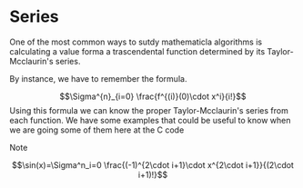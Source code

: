 # Series
One of the most common ways to sutdy  mathematicla algorithms is calculating a value forma a trascendental function determined by its Taylor-Mcclaurin's series.

By instance, we have to remember the formula.

$$\Sigma^{n}_{i=0} \frac{f^{(i)}(0)\cdot x^i}{i!}$$
Using this formula we can know the proper Taylor-Mcclaurin's series from each function.
We have some examples that could be useful to know when we are going some of them here at the C code

>[!NOTE]
>$$\sin(x)=\Sigma^n_i=0 \frac{(-1)^{2\cdot i+1}\cdot x^{2\cdot i+1}}{(2\cdot i+1)!}$$